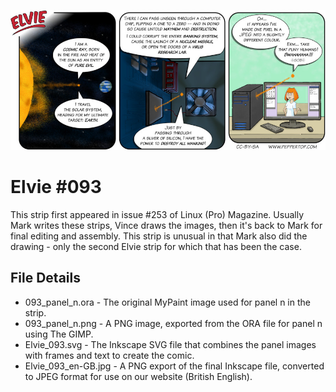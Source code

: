 ![Elvie comic strip #093](Elvie_093_en-GB.jpg)

Elvie #093
==========
This strip first appeared in issue #253 of Linux (Pro) Magazine. Usually Mark writes these strips, Vince draws the images, then
it's back to Mark for final editing and assembly. This strip is unusual in that Mark also did the drawing - only the second
Elvie strip for which that has been the case.


File Details
------------
* 093_panel_n.ora     - The original MyPaint image used for panel n in the strip.
* 093_panel_n.png     - A PNG image, exported from the ORA file for panel n using The GIMP.
* Elvie_093.svg       - The Inkscape SVG file that combines the panel images with frames and text to create the comic.
* Elvie_093_en-GB.jpg - A PNG export of the final Inkscape file, converted to JPEG format for use on our website (British English).

